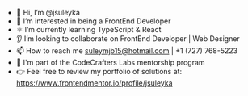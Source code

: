 - 👋 Hi, I’m @jsuleyka
- 👀 I’m interested in being a FrontEnd Developer
- ⚛️ I’m currently learning TypeScript & React
- 👂 I’m looking to collaborate on FrontEnd Developer | Web Designer
- 📫 How to reach me suleymjb15@hotmail.com | +1 (727) 768-5223
- 🤝 I'm part of the CodeCrafters Labs mentorship program
- 👉 Feel free to review my portfolio of solutions at: https://www.frontendmentor.io/profile/jsuleyka

<!---
jsuleyka/jsuleyka is a ✨ special ✨ repository because its `README.md` (this file) appears on your GitHub profile.
You can click the Preview link to take a look at your changes.
--->
